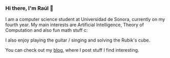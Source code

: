 ### Hi there, I'm Raúl 👋

I am a computer science student at Universidad de Sonora, currently on my fourth year.
My main interests are Artificial Intelligence, Theory of Computation and also fun math stuff c:

I also enjoy playing the guitar / singing and solving the Rubik's cube.

You can check out my [blog](https://raulmyocu.github.io/blog), where I post stuff I find interesting.
